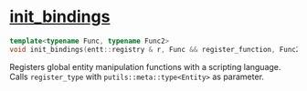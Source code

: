# [init_bindings](init_bindings.hpp)

```cpp
template<typename Func, typename Func2>
void init_bindings(entt::registry & r, Func && register_function, Func2 && register_type) noexcept;
```

Registers global entity manipulation functions with a scripting language. Calls `register_type` with `putils::meta::type<Entity>` as parameter.